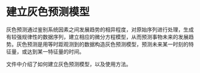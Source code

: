# 建立灰色预测模型
  灰色预测通过鉴别系统因素之间发展趋势的相异程度，对原始序列进行处理，生成有较强规律性的数据序列，建立相应的微分方程模型，从而预测事物未来的发展趋势。灰色预测是用等时距观测到的数据构造灰色预测模型，预测未来某一时刻的特征量，或达到某一特征量的时间。

  文件中介绍了如何建立灰色预测模型，以及使用方法。